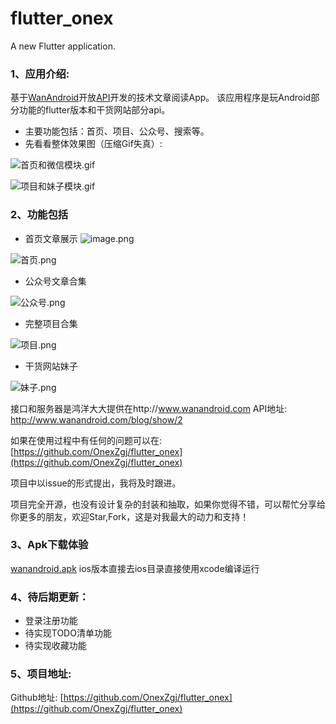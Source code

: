 # flutter_onex

A new Flutter application.


### 1、应用介绍:
基于[WanAndroid](http://www.wanandroid.com/ "WanAndroid")开放[API](http://www.wanandroid.com/blog/show/2 "API")开发的技术文章阅读App。
该应用程序是玩Android部分功能的flutter版本和干货网站部分api。

- 主要功能包括：首页、项目、公众号、搜索等。
- 先看看整体效果图（压缩Gif失真）:

![首页和微信模块.gif](https://upload-images.jianshu.io/upload_images/5249989-fa2d797244237c51.gif?imageMogr2/auto-orient/strip)

![项目和妹子模块.gif](https://upload-images.jianshu.io/upload_images/5249989-9564ac0206685bdf.gif?imageMogr2/auto-orient/strip)

### 2、功能包括
- 首页文章展示
![image.png](https://upload-images.jianshu.io/upload_images/5249989-4e0a769ab1f60e33.png?imageMogr2/auto-orient/strip%7CimageView2/2/w/1240)

![首页.png](https://upload-images.jianshu.io/upload_images/5249989-959aa89eae2c39cd.png?imageMogr2/auto-orient/strip%7CimageView2/2/w/1240)

- 公众号文章合集

![公众号.png](https://upload-images.jianshu.io/upload_images/5249989-a9514806c2ee1ad3.png?imageMogr2/auto-orient/strip%7CimageView2/2/w/1240)


- 完整项目合集

![项目.png](https://upload-images.jianshu.io/upload_images/5249989-7251300c5bc13ea2.png?imageMogr2/auto-orient/strip%7CimageView2/2/w/1240)


- 干货网站妹子

![妹子.png](https://upload-images.jianshu.io/upload_images/5249989-24747e4d5c8354b1.png?imageMogr2/auto-orient/strip%7CimageView2/2/w/1240)


接口和服务器是鸿洋大大提供在http://www.wanandroid.com 
API地址: http://www.wanandroid.com/blog/show/2

如果在使用过程中有任何的问题可以在: [https://github.com/OnexZgj/flutter_onex](https://github.com/OnexZgj/flutter_onex)

项目中以issue的形式提出，我将及时跟进。

项目完全开源，也没有设计复杂的封装和抽取，如果你觉得不错，可以帮忙分享给你更多的朋友，欢迎Star,Fork，这是对我最大的动力和支持！


### 3、Apk下载体验
[wanandroid.apk]([https://fir.im/p2lw](https://fir.im/p2lw)
)
ios版本直接去ios目录直接使用xcode编译运行

### 4、待后期更新：
- 登录注册功能
- 待实现TODO清单功能
- 待实现收藏功能

### 5、项目地址:
Github地址: [https://github.com/OnexZgj/flutter_onex](https://github.com/OnexZgj/flutter_onex)

